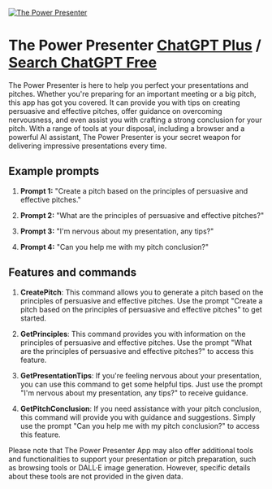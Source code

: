 
[![The Power Presenter](https://files.oaiusercontent.com/file-OWTOHRUEFjIet9al3pjt0Xyu?se=2123-10-16T00%3A55%3A13Z&sp=r&sv=2021-08-06&sr=b&rscc=max-age%3D31536000%2C%20immutable&rscd=attachment%3B%20filename%3D3c66a50a-81a5-43bf-bf12-53426b2e6d6c.png&sig=4I9sb1WDb8T3JqUe1xDGLfYAuxqCKiuJc85RnzubW9U%3D)](https://chat.openai.com/g/g-DYp4SLnV9-the-power-presenter)

# The Power Presenter [ChatGPT Plus](https://chat.openai.com/g/g-DYp4SLnV9-the-power-presenter) / [Search ChatGPT Free](https://gptcall.net/index.html#/?search=The%20Power%20Presenter)

The Power Presenter is here to help you perfect your presentations and pitches. Whether you're preparing for an important meeting or a big pitch, this app has got you covered. It can provide you with tips on creating persuasive and effective pitches, offer guidance on overcoming nervousness, and even assist you with crafting a strong conclusion for your pitch. With a range of tools at your disposal, including a browser and a powerful AI assistant, The Power Presenter is your secret weapon for delivering impressive presentations every time.

## Example prompts

1. **Prompt 1:** "Create a pitch based on the principles of persuasive and effective pitches."

2. **Prompt 2:** "What are the principles of persuasive and effective pitches?"

3. **Prompt 3:** "I'm nervous about my presentation, any tips?"

4. **Prompt 4:** "Can you help me with my pitch conclusion?"

## Features and commands

1. **CreatePitch**: This command allows you to generate a pitch based on the principles of persuasive and effective pitches. Use the prompt "Create a pitch based on the principles of persuasive and effective pitches" to get started.

2. **GetPrinciples**: This command provides you with information on the principles of persuasive and effective pitches. Use the prompt "What are the principles of persuasive and effective pitches?" to access this feature.

3. **GetPresentationTips**: If you're feeling nervous about your presentation, you can use this command to get some helpful tips. Just use the prompt "I'm nervous about my presentation, any tips?" to receive guidance.

4. **GetPitchConclusion**: If you need assistance with your pitch conclusion, this command will provide you with guidance and suggestions. Simply use the prompt "Can you help me with my pitch conclusion?" to access this feature.

Please note that The Power Presenter App may also offer additional tools and functionalities to support your presentation or pitch preparation, such as browsing tools or DALL·E image generation. However, specific details about these tools are not provided in the given data.


